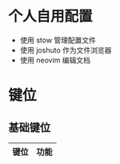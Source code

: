 # 个人自用配置
- 使用 stow 管理配置文件
- 使用 joshuto 作为文件浏览器
- 使用 neovim 编辑文档

# 键位
## 基础键位 
| 键位 | 功能 |
|------|------|
